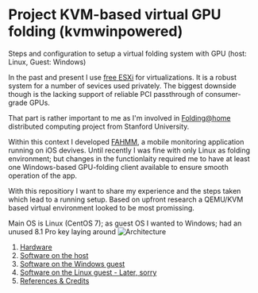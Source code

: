 # Project KVM-based virtual GPU folding (kvmwinpowered)
Steps and configuration to setup a virtual folding system with GPU (host: Linux, Guest: Windows)

In the past and present I use [free ESXi](https://www.vmware.com/products/vsphere-hypervisor/gettingstarted) for virtualizations. It is a robust system for a number of sevices used privately. The biggest downside though is the lacking support of reliable PCI passthrough of consumer-grade GPUs.


That part is rather important to me as I'm involved in [Folding@home](http://folding.stanford.edu) distributed computing project from Stanford University.

Within this context I developed [FAHMM](http://www.fahmm.net), a mobile monitoring application  running on iOS devives. Until recently I was fine with only Linux as folding environment; but changes in the functionlaity required me to have at least one Windows-based GPU-folding client available to ensure smooth operation of the app. 


With this repositiory I want to share my experience and the steps taken which lead to a running setup. Based on upfront research   a QEMU/KVM based virtual environment looked to be most promissing. 


Main OS is Linux (CentOS 7); as guest OS I wanted to Windows; had an unused 8.1 Pro key laying around 
![Architecture](http://imageshack.com/a/img922/452/yT83Ux.png)

1. [Hardware](https://github.com/ChristianVirtual/kvmwinpowered/blob/master/hardware.md)
2. [Software on the host](https://github.com/ChristhianVirtual/kvmwinpowered/blob/master/software_host.md)
3. [Software on the Windows guest](https://github.com/ChristianVirtual/kvmwinpowered/blob/master/software_win_guest.md)
4. [Software on the Linux guest - Later, sorry](https://github.com/ChristianVirtual/kvmwinpowered/blob/master/software_linux_guest.md)
5. [References & Credits](https://github.com/ChristianVirtual/kvmwinpowered/blob/master/credits.md)


